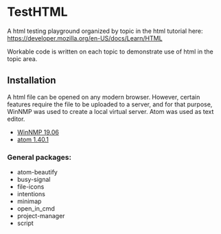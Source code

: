 # TestHTML

A html testing playground organized by topic in the html tutorial here: https://developer.mozilla.org/en-US/docs/Learn/HTML

Workable code is written on each topic to demonstrate use of html in the topic area.

## Installation

A html file can be opened on any modern browser. However, certain features require the file to be uploaded to a server, and for that purpose, WinNMP was used to create a local virtual server. Atom was used as text editor.

* [WinNMP 19.06](https://winnmp.wtriple.com/)
* [atom 1.40.1](https://atom.io/)

### General packages:

* atom-beautify
* busy-signal
* file-icons
* intentions
* minimap
* open_in_cmd
* project-manager
* script
